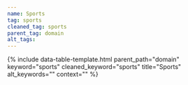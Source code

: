 ```yaml
---
name: Sports
tag: sports
cleaned_tag: sports
parent_tag: domain
alt_tags: 
---
```


{% include data-table-template.html 
  parent_path="domain" 
  keyword="sports" 
  cleaned_keyword="sports" 
  title="Sports"
  alt_keywords=""
  context=""
%}

